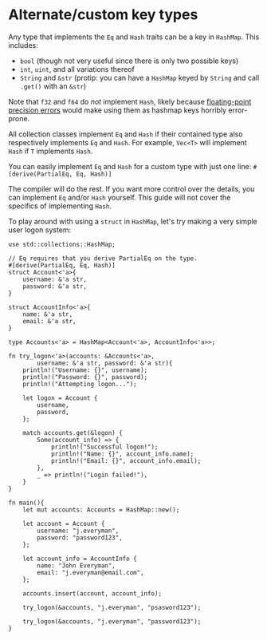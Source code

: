 # Alternate/custom key types

Any type that implements the `Eq` and `Hash` traits can be a key in `HashMap`. 
This includes:

* `bool` (though not very useful since there is only two possible keys)
* `int`, `uint`, and all variations thereof
* `String` and `&str` (protip: you can have a `HashMap` keyed by `String`
and call `.get()` with an `&str`)

Note that `f32` and `f64` do *not* implement `Hash`,
likely because [floating-point precision errors][floating]
would make using them as hashmap keys horribly error-prone.

All collection classes implement `Eq` and `Hash` 
if their contained type also respectively implements `Eq` and `Hash`. 
For example, `Vec<T>` will implement `Hash` if `T` implements `Hash`.

You can easily implement `Eq` and `Hash` for a custom type with just one line: 
`#[derive(PartialEq, Eq, Hash)]`

The compiler will do the rest. If you want more control over the details, 
you can implement `Eq` and/or `Hash` yourself. 
This guide will not cover the specifics of implementing `Hash`. 

To play around with using a `struct` in `HashMap`, 
let's try making a very simple user logon system:

```rust,editable
use std::collections::HashMap;

// Eq requires that you derive PartialEq on the type.
#[derive(PartialEq, Eq, Hash)]
struct Account<'a>{
    username: &'a str,
    password: &'a str,
}

struct AccountInfo<'a>{
    name: &'a str,
    email: &'a str,
}

type Accounts<'a> = HashMap<Account<'a>, AccountInfo<'a>>;

fn try_logon<'a>(accounts: &Accounts<'a>,
        username: &'a str, password: &'a str){
    println!("Username: {}", username);
    println!("Password: {}", password);
    println!("Attempting logon...");

    let logon = Account {
        username,
        password,
    };

    match accounts.get(&logon) {
        Some(account_info) => {
            println!("Successful logon!");
            println!("Name: {}", account_info.name);
            println!("Email: {}", account_info.email);
        },
        _ => println!("Login failed!"),
    }
}

fn main(){
    let mut accounts: Accounts = HashMap::new();

    let account = Account {
        username: "j.everyman",
        password: "password123",
    };

    let account_info = AccountInfo {
        name: "John Everyman",
        email: "j.everyman@email.com",
    };

    accounts.insert(account, account_info);

    try_logon(&accounts, "j.everyman", "psasword123");

    try_logon(&accounts, "j.everyman", "password123");
}
```

[hash]: https://en.wikipedia.org/wiki/Hash_function
[floating]: https://en.wikipedia.org/wiki/Floating_point#Accuracy_problems
